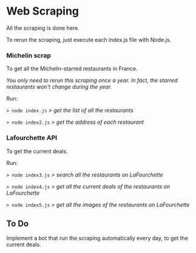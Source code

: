 # Web Scraping

All the scraping is done here. 

To rerun the scraping, just execute each index.js file with Node.js. 

### Michelin scrap

To get all the Michelin-starred restaurants in France. 

*You only need to rerun this scraping once a year. In fact, the starred restaurants won't change during the year.*

Run: 

`> node index.js` *> get the list of all the restaurants*

`> node index2.js` *> get the address of each restaurant*

### Lafourchette API

To get the current deals. 

Run:

`> node index3.js` *> search all the restaurants on LaFourchette*

`> node index4.js` *> get all the current deals of the restaurants on LaFourchette*

`> node index5.js` *> get all the images of the restaurants on LaFourchette*


## To Do 

Implement a bot that run the scraping automatically every day, to get the current deals.
